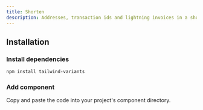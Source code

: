 ```yaml
---
title: Shorten
description: Addresses, transaction ids and lightning invoices in a short format.
---
```


<ComponentPreview name="Shorten" />

## Installation

<Steps>

### Install dependencies

```bash
npm install tailwind-variants
```

### Add component

Copy and paste the code into your project's component directory.

<ComponentCode name="Shorten" type="ui" />

</Steps>
